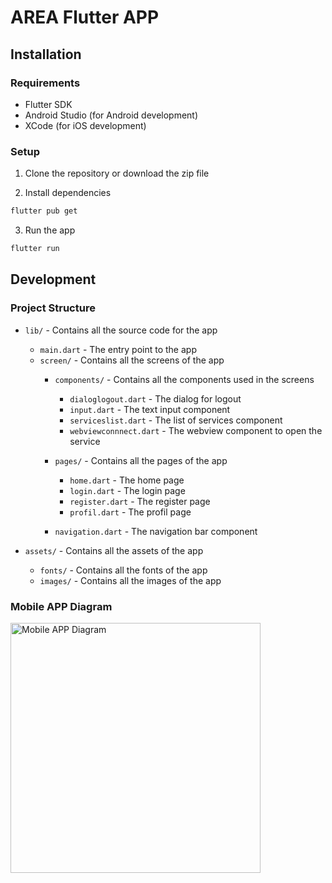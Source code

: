 # AREA Flutter APP

## Installation

### Requirements

- Flutter SDK
- Android Studio (for Android development)
- XCode (for iOS development)

### Setup

1. Clone the repository or download the zip file


2. Install dependencies

```bash
flutter pub get
```

3. Run the app

```bash
flutter run
```

## Development

### Project Structure

- `lib/` - Contains all the source code for the app
  - `main.dart` - The entry point to the app
  - `screen/` - Contains all the screens of the app
    - `components/` - Contains all the components used in the screens
        - `dialoglogout.dart` - The dialog for logout
        - `input.dart` - The text input component
        - `serviceslist.dart` - The list of services component
        - `webviewconnnect.dart` - The webview component to open the service

    - `pages/` - Contains all the pages of the app
        - `home.dart` - The home page
        - `login.dart` - The login page
        - `register.dart` - The register page
        - `profil.dart` - The profil page

    - `navigation.dart` - The navigation bar component

- `assets/` - Contains all the assets of the app
  - `fonts/` - Contains all the fonts of the app
  - `images/` - Contains all the images of the app

### Mobile APP Diagram

<img src="../docs/Mobile-Tree.png" alt="Mobile APP Diagram" width="400"
/>

